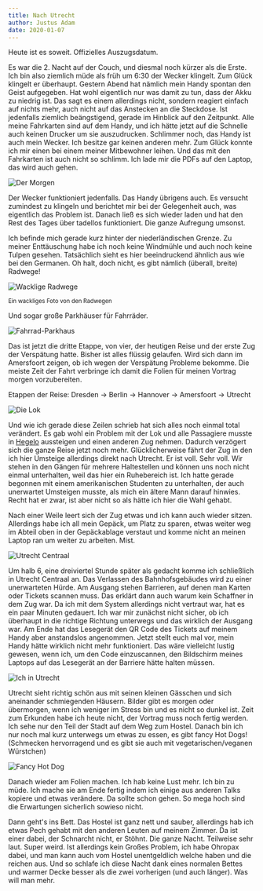 ```yaml
---
title: Nach Utrecht
author: Justus Adam
date: 2020-01-07
---
```


Heute ist es soweit. Offizielles Auszugsdatum.

Es war die 2. Nacht auf der Couch, und diesmal noch kürzer als die Erste. Ich
bin also ziemlich müde als früh um 6:30 der Wecker klingelt. Zum Glück klingelt
er überhaupt. Gestern Abend hat nämlich mein Handy spontan den Geist aufgegeben.
Hat wohl eigentlich nur was damit zu tun, dass der Akku zu niedrig ist. Das sagt
es einem allerdings nicht, sondern reagiert einfach auf nichts mehr, auch nicht
auf das Anstecken an die Steckdose. Ist jedenfalls ziemlich beängstigend, gerade
im Hinblick auf den Zeitpunkt. Alle meine Fahrkarten sind auf dem
Handy, und ich hätte jetzt auf die Schnelle auch keinen Drucker um sie
auszudrucken. Schlimmer noch, das Handy ist auch mein Wecker. Ich besitze gar
keinen anderen mehr. Zum Glück konnte ich mir einen bei einem
meiner Mitbewohner leihen. Und das mit den Fahrkarten ist auch nicht so schlimm.
Ich lade mir die PDFs auf den Laptop, das wird auch gehen.

![Der Morgen](/images/england-blog/to-utrecht/the-morning.jpg)

Der Wecker funktioniert jedenfalls. Das Handy übrigens auch. Es versucht
zumindest zu klingeln und berichtet mir bei der Gelegenheit auch, was eigentlich
das Problem ist. Danach ließ es sich wieder laden und hat den Rest des Tages
über tadellos funktioniert. Die ganze Aufregung umsonst.

Ich befinde mich gerade kurz hinter der niederländischen Grenze. Zu meiner
Enttäuschung habe ich noch keine Windmühle und auch noch keine Tulpen gesehen.
Tatsächlich sieht es hier beeindruckend ähnlich aus wie bei den Germanen. Oh
halt, doch nicht, es gibt nämlich (überall, breite) Radwege!

![Wacklige Radwege](/images/england-blog/to-utrecht/shaky-bike-lanes.jpg)

<small>Ein wackliges Foto von den Radwegen</small>

Und sogar große Parkhäuser für Fahrräder.

![Fahrrad-Parkhaus](/images/england-blog/to-utrecht/bikes.jpg)

Das ist jetzt die dritte Etappe, von vier, der heutigen Reise und der erste Zug
der Verspätung hatte. Bisher ist alles flüssig gelaufen. Wird sich dann im
Amersfoort zeigen, ob ich wegen der Verspätung Probleme bekomme. Die meiste Zeit
der Fahrt verbringe ich damit die Folien für meinen Vortrag morgen
vorzubereiten.

Etappen der Reise: Dresden → Berlin → Hannover → Amersfoort → Utrecht

![Die Lok](/images/england-blog/to-utrecht/engine.jpg)

Und wie ich gerade diese Zeilen schrieb hat sich alles noch einmal total
verändert. Es gab wohl ein Problem mit der Lok und alle Passagiere musste in
[Hegelo](https://www.google.com/maps/place/Hengelo/@52.2522144,6.7073067,12z/data=!3m1!4b1!4m5!3m4!1s0x47b80e075f37792f:0x400de5a8d1e63e0!8m2!3d52.2574121!4d6.7927725)
aussteigen und einen anderen Zug nehmen. Dadurch verzögert sich die ganze Reise
jetzt noch mehr. Glücklicherweise fährt der Zug in den ich hier Umsteige
allerdings direkt nach Utrecht. Er ist voll. Sehr voll. Wir stehen in den Gängen
für mehrere Haltestellen und können uns noch nicht einmal unterhalten, weil das
hier ein Ruhebereich ist. Ich hatte gerade begonnen mit einem amerikanischen
Studenten zu unterhalten, der auch unerwartet Umsteigen musste, als mich ein
ältere Mann darauf hinwies. Recht hat er zwar, ist aber nicht so als hätte ich
hier die Wahl gehabt.

Nach einer Weile leert sich der Zug etwas und ich kann auch wieder sitzen.
Allerdings habe ich all mein Gepäck, um Platz zu sparen, etwas weiter weg im
Abteil oben in der Gepäckablage verstaut und komme nicht an meinen Laptop ran um
weiter zu arbeiten. Mist.

![Utrecht Centraal](/images/england-blog/to-utrecht/utrecht-centraal.jpg)

Um halb 6, eine dreiviertel Stunde später als gedacht komme ich schließlich in
Utrecht Centraal an. Das Verlassen des Bahnhofsgebäudes wird zu einer
unerwarteten Hürde. Am Ausgang stehen Barrieren, auf denen man Karten oder
Tickets scannen muss. Das erklärt dann auch warum kein Schaffner in dem Zug war.
Da ich mit dem System allerdings nicht vertraut war, hat es ein paar Minuten
gedauert. Ich war mir zunächst nicht sicher, ob ich überhaupt in die richtige
Richtung unterwegs und das wirklich der Ausgang war. Am Ende hat das
Lesegerät den QR Code des Tickets auf meinem Handy aber anstandslos angenommen.
Jetzt stellt euch mal vor, mein Handy hätte wirklich nicht mehr funktioniert. Das
wäre vielleicht lustig gewesen, wenn ich, um den Code einzuscannen, den
Bildschirm meines Laptops auf das Lesegerät an der Barriere hätte halten müssen.

![Ich in Utrecht](/images/england-blog/to-utrecht/selfie.jpg)

Utrecht sieht richtig schön aus mit seinen kleinen Gässchen und sich aneinander
schmiegenden Häusern. Bilder gibt es morgen oder übermorgen, wenn ich weniger im
Stress bin und es nicht so dunkel ist. Zeit zum Erkunden habe ich heute nicht,
der Vortrag muss noch fertig werden. Ich sehe nur den Teil der Stadt auf dem Weg
zum Hostel. Danach bin ich nur noch mal kurz unterwegs um etwas zu essen, es
gibt fancy Hot Dogs! (Schmecken hervorragend und es gibt sie auch mit
vegetarischen/veganen Würstchen)

![Fancy Hot Dog](/images/england-blog/to-utrecht/hot-dog.jpg)

Danach wieder am Folien machen. Ich hab keine Lust mehr. Ich bin zu müde. Ich
mache sie am Ende fertig indem ich einige aus anderen Talks kopiere und etwas
verändere. Da sollte schon gehen. So mega hoch sind die Erwartungen sicherlich
sowieso nicht.

Dann geht's ins Bett. Das Hostel ist ganz nett und sauber, allerdings hab ich
etwas Pech gehabt mit den anderen Leuten auf meinem Zimmer. Da ist einer dabei,
der Schnarcht nicht, er Stöhnt. Die ganze Nacht. Teilweise sehr laut. Super
weird. Ist allerdings kein Großes Problem, ich habe Ohropax dabei, und man kann
auch vom Hostel unentgeldlich welche haben und die reichen aus. Und so schlafe
ich diese Nacht dank eines normalen Bettes und warmer Decke besser als die zwei
vorherigen (und auch länger). Was will man mehr.
